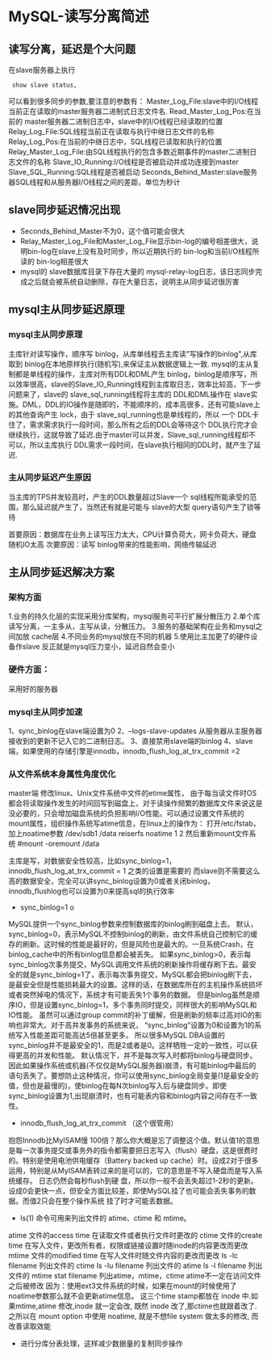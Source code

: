 # MySQL-读写分离简述

## 读写分离，延迟是个大问题

在slave服务器上执行

```mysql
 show slave status,
```

可以看到很多同步的参数,要注意的参数有：
Master_Log_File:slave中的I/O线程当前正在读取的master服务器二进制式日志文件名.
Read_Master_Log_Pos:在当前的 master服务器二进制日志中，slave中的I/O线程已经读取的位置
Relay_Log_File:SQL线程当前正在读取与执行中继日志文件的名称
Relay_Log_Pos:在当前的中继日志中，SQL线程已读取和执行的位置
Relay_Master_Log_File:由SQL线程执行的包含多数近期事件的master二进制日志文件的名称
Slave_IO_Running:I/O线程是否被启动并成功连接到master
Slave_SQL_Running:SQL线程是否被启动
Seconds_Behind_Master:slave服务器SQL线程和从服务器I/O线程之间的差距，单位为秒计

## slave同步延迟情况出现

* Seconds_Behind_Master不为0，这个值可能会很大
* Relay_Master_Log_File和Master_Log_File显示bin-log的编号相差很大，说明bin-log在slave上没有及时同步，所以近期执行的 bin-log和当前I/O线程所读的 bin-log相差很大
* mysql的 slave数据库目录下存在大量的 mysql-relay-log日志，该日志同步完成之后就会被系统自动删除，存在大量日志，说明主从同步延迟很厉害

## mysql主从同步延迟原理

### mysql主从同步原理

主库针对读写操作，顺序写 binlog，从库单线程去主库读"写操作的binlog",从库取到 binlog在本地原样执行(随机写),来保证主从数据逻辑上一致.
mysql的主从复制都是单线程的操作，主库对所有DDL和DML产生 binlog，binlog是顺序写，所以效率很高，slave的Slave_IO_Running线程到主库取日志，效率比较高，下一步问题来了，slave的 slave_sql_running线程将主库的 DDL和DML操作在 slave实施。DML，DDL的IO操作是随即的，不能顺序的，成本高很多，还有可能slave上的其他查询产生 lock，由于 slave_sql_running也是单线程的，所以 一个 DDL卡住了，需求需求执行一段时间，那么所有之后的DDL会等待这个 DDL执行完才会继续执行，这就导致了延迟.由于master可以并发，Slave_sql_running线程却不可以，所以主库执行 DDL需求一段时间，在slave执行相同的DDL时，就产生了延迟.

### 主从同步延迟产生原因

当主库的TPS并发较高时，产生的DDL数量超过Slave一个 sql线程所能承受的范围，那么延迟就产生了，当然还有就是可能与 slave的大型 query语句产生了锁等待

首要原因：数据库在业务上读写压力太大，CPU计算负荷大，网卡负荷大，硬盘随机IO太高
次要原因：读写 binlog带来的性能影响，网络传输延迟



## 主从同步延迟解决方案

### 架构方面

1.业务的持久化层的实现采用分库架构，mysql服务可平行扩展分散压力
2.单个库读写分离，一主多从，主写从读，分散压力。
3.服务的基础架构在业务和mysql之间加放 cache层
4.不同业务的mysql放在不同的机器
5.使用比主加更了的硬件设备作slave
反正就是mysql压力变小，延迟自然会变小

### 硬件方面：

采用好的服务器

### mysql主从同步加速

1、sync_binlog在slave端设置为0
2、–logs-slave-updates 从服务器从主服务器接收到的更新不记入它的二进制日志。
3、直接禁用slave端的binlog
4、slave端，如果使用的存储引擎是innodb，innodb_flush_log_at_trx_commit =2

### 从文件系统本身属性角度优化

master端
修改linux、Unix文件系统中文件的etime属性， 由于每当读文件时OS都会将读取操作发生的时间回写到磁盘上，对于读操作频繁的数据库文件来说这是没必要的，只会增加磁盘系统的负担影响I/O性能。可以通过设置文件系统的mount属性，组织操作系统写atime信息，在linux上的操作为：
打开/etc/fstab，加上noatime参数
/dev/sdb1 /data reiserfs noatime 1 2
然后重新mount文件系统
\#mount -oremount /data

主库是写，对数据安全性较高，比如sync_binlog=1，innodb_flush_log_at_trx_commit = 1 之类的设置是需要的
而slave则不需要这么高的数据安全，完全可以讲sync_binlog设置为0或者关闭binlog，innodb_flushlog也可以设置为0来提高sql的执行效率

* sync_binlog=1 o

MySQL提供一个sync_binlog参数来控制数据库的binlog刷到磁盘上去。
默认，sync_binlog=0，表示MySQL不控制binlog的刷新，由文件系统自己控制它的缓存的刷新。这时候的性能是最好的，但是风险也是最大的。一旦系统Crash，在binlog_cache中的所有binlog信息都会被丢失。
如果sync_binlog>0，表示每sync_binlog次事务提交，MySQL调用文件系统的刷新操作将缓存刷下去。最安全的就是sync_binlog=1了，表示每次事务提交，MySQL都会把binlog刷下去，是最安全但是性能损耗最大的设置。这样的话，在数据库所在的主机操作系统损坏或者突然掉电的情况下，系统才有可能丢失1个事务的数据。
但是binlog虽然是顺序IO，但是设置sync_binlog=1，多个事务同时提交，同样很大的影响MySQL和IO性能。
虽然可以通过group commit的补丁缓解，但是刷新的频率过高对IO的影响也非常大。对于高并发事务的系统来说，
“sync_binlog”设置为0和设置为1的系统写入性能差距可能高达5倍甚至更多。
所以很多MySQL DBA设置的sync_binlog并不是最安全的1，而是2或者是0。这样牺牲一定的一致性，可以获得更高的并发和性能。
默认情况下，并不是每次写入时都将binlog与硬盘同步。因此如果操作系统或机器(不仅仅是MySQL服务器)崩溃，有可能binlog中最后的语句丢失了。要想防止这种情况，你可以使用sync_binlog全局变量(1是最安全的值，但也是最慢的)，使binlog在每N次binlog写入后与硬盘同步。即使sync_binlog设置为1,出现崩溃时，也有可能表内容和binlog内容之间存在不一致性。

* innodb_flush_log_at_trx_commit （这个很管用）

抱怨Innodb比MyISAM慢 100倍？那么你大概是忘了调整这个值。默认值1的意思是每一次事务提交或事务外的指令都需要把日志写入（flush）硬盘，这是很费时的。特别是使用电池供电缓存（Battery backed up cache）时。设成2对于很多运用，特别是从MyISAM表转过来的是可以的，它的意思是不写入硬盘而是写入系统缓存。
日志仍然会每秒flush到硬 盘，所以你一般不会丢失超过1-2秒的更新。设成0会更快一点，但安全方面比较差，即使MySQL挂了也可能会丢失事务的数据。而值2只会在整个操作系统 挂了时才可能丢数据。

* ls(1) 命令可用来列出文件的 atime、ctime 和 mtime。

atime 文件的access time 在读取文件或者执行文件时更改的
ctime 文件的create time 在写入文件，更改所有者，权限或链接设置时随inode的内容更改而更改
mtime 文件的modified time 在写入文件时随文件内容的更改而更改
ls -lc filename 列出文件的 ctime
ls -lu filename 列出文件的 atime
ls -l filename 列出文件的 mtime
stat filename 列出atime，mtime，ctime
atime不一定在访问文件之后被修改
因为：使用ext3文件系统的时候，如果在mount的时候使用了noatime参数那么就不会更新atime信息。
这三个time stamp都放在 inode 中.如果mtime,atime 修改,inode 就一定会改, 既然 inode 改了,那ctime也就跟着改了.
之所以在 mount option 中使用 noatime, 就是不想file system 做太多的修改, 而改善读取效能

* 进行分库分表处理，这样减少数据量的复制同步操作